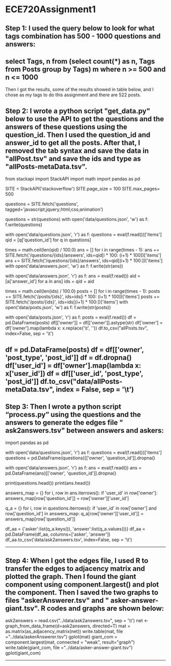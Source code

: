 # ECE720Assignment1

Step 1: I used the query below to look for what tags combination has 500 - 1000 questions and answers:
------------------------------------------------------------
select Tags, n from
(select count(*) as n, Tags from Posts group by Tags) m
where n >= 500 and n <= 1000
------------------------------------------------------------
Then I got the results, some of the results showed in table below, and I chose <javascript><jquery><html><css><animation> as my tags to do this assignment and there are 522 posts.

Step 2: I wrote a python script "get_data.py" below to use the API to get the questions and the answers of these questions using the question_id. Then I used the question_id and answer_id to get all the posts. After that, I removed the tab syntax and save the data in "allPost.tsv" and save the ids and type as  "allPosts-metaData.tsv".
------------------------------------------------------------
from stackapi import StackAPI
import math
import pandas as pd

SITE = StackAPI('stackoverflow')
SITE.page_size = 100
SITE.max_pages= 500

questions = SITE.fetch('questions', tagged='javascript;jquery;html;css;animation')

questions = str(questions)
with open('data/questions.json', 'w') as f:
    f.write(questions)

with open('data/questions.json', 'r') as f:
	questions = eval(f.read())['items']
qid = [q['question_id'] for q in questions]

times = math.ceil(len(qid) / 100.0)
ans = []
for i in range(times - 1):
	ans += SITE.fetch('/questions/{ids}/answers', ids=qid[i * 100: (i+1) * 100])['items']
ans += SITE.fetch('/questions/{ids}/answers', ids=qid[(i+1) * 100:])['items']
with open('data/answers.json', 'w') as f:
	f.write(str(ans))

with open('data/answers.json', 'r') as f:
	ans = eval(f.read())
aid = [a['answer_id'] for a in ans]
ids = qid + aid


times = math.ceil(len(ids) / 100.0)
posts = []
for i in range(times - 1):
	posts += SITE.fetch('/posts/{ids}', ids=ids[i * 100: (i+1) * 100])['items']
posts += SITE.fetch('/posts/{ids}', ids=ids[(i+1) * 100:])['items']
with open('data/posts.json', 'w') as f:
	f.write(str(posts))

with open('data/posts.json', 'r') as f:
	posts = eval(f.read())
df = pd.DataFrame(posts)
df[['owner']] = df[['owner']].astype(str)
df['owner'] = df['owner'].map(lambda x: x.replace('\t', ''))
df.to_csv("allPosts.tsv", index=False, sep = '\t')

df = pd.DataFrame(posts)
df = df[['owner', 'post_type', 'post_id']]
df = df.dropna()
df['user_id'] = df['owner'].map(lambda x: x['user_id'])
df = df[['user_id', 'post_type', 'post_id']]
df.to_csv("data/allPosts-metaData.tsv", index = False, sep = '\t')
------------------------------------------------------------
Step 3: Then I wrote a python script “process.py” using the questions and the answers to generate the edges file " ask2answers.tsv" between answers and askers:
------------------------------------------------------------
import pandas as pd

with open('data/questions.json', 'r') as f:
	questions = eval(f.read())['items']
questions = pd.DataFrame(questions)[['owner', 'question_id']].dropna()


with open('data/answers.json', 'r') as f:
	ans = eval(f.read())
ans = pd.DataFrame(ans)[['owner', 'question_id']].dropna()

print(questions.head())
print(ans.head())

answers_map = {}
for i, row in ans.iterrows():
    if 'user_id' in row['owner']:
        answers_map[row['question_id']] = row['owner']['user_id']

q_a = {}
for i, row in questions.iterrows():
    if 'user_id' in row['owner'] and row['question_id'] in answers_map:
        q_a[row['owner']['user_id']] = answers_map[row['question_id']]

df_aa = {'asker':list(q_a.keys()), 'answer':list(q_a.values())}
df_aa = pd.DataFrame(df_aa, columns=['asker', 'answer'])
df_aa.to_csv('data/ask2answers.tsv', index=False, sep = '\t')

------------------------------------------------------------
Step 4: When I got the edges file, I used R to transfer the edges to adjacency matrix and plotted the graph. Then I found the giant component using component.largest() and plot the component. Then I saved the two graphs to files "askerAnswerer.tsv" and " asker-answer-giant.tsv". R codes and graphs are shown below:
------------------------------------------------------------
ask2answers = read.csv("../data/ask2answers.tsv", sep = '\t')
net <- graph_from_data_frame(d=ask2answers, directed=T) 
mat = as.matrix(as_adjacency_matrix(net))
write.table(mat, file ="../data/askerAnswerer.tsv")
gplot(mat)
giant_com = component.largest(mat, connected = "weak", result="graph")
write.table(giant_com, file ="../data/asker-answer-giant.tsv")
gplot(giant_com)

------------------------------------------------------------



